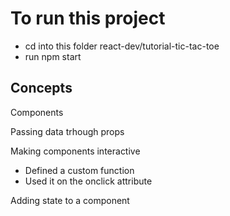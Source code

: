 # To run this project

- cd into this folder react-dev/tutorial-tic-tac-toe
- run npm start

## Concepts
Components

Passing data trhough props

Making components interactive
-    Defined a custom function
-    Used it on the onclick attribute

Adding state to a component
 